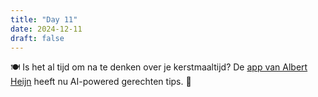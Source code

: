 ```yaml
---
title: "Day 11"
date: 2024-12-11
draft: false
---
```


🍽️ Is het al tijd om na te denken over je kerstmaaltijd? De [app van Albert Heijn](https://www.ah.nl/over-ah/app) heeft nu AI-powered gerechten tips. 🍗
